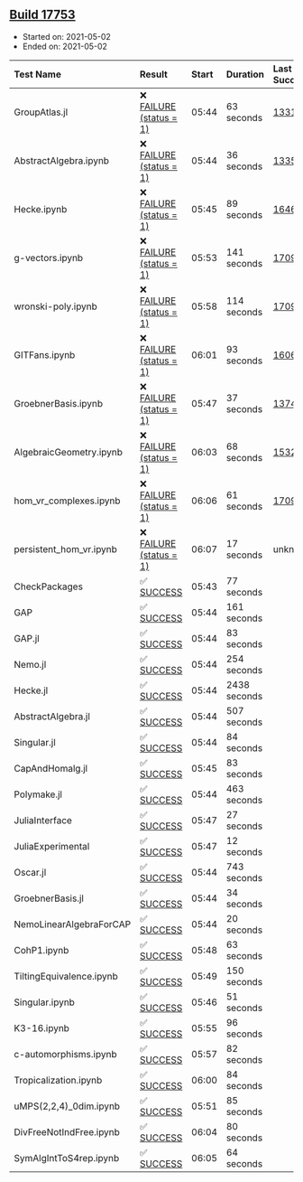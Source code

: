 ## [Build 17753](https://oscarci.mathematik.uni-kl.de/job/oscar/17753/)

* Started on: 2021-05-02
* Ended on: 2021-05-02

| Test Name    | Result | Start | Duration | Last Success | First Failure |
|:-------------|:-------|:------|:---------|:-------------|:--------------|
| GroupAtlas.jl | ❌ [FAILURE (status = 1)](https://oscarci.mathematik.uni-kl.de/job/oscar/17753/artifact/logs/build-17753/GroupAtlas.jl.log) | 05:44 | 63 seconds | [13311](https://oscarci.mathematik.uni-kl.de/job/oscar/13311/) | [13312](https://oscarci.mathematik.uni-kl.de/job/oscar/13312/) |
| AbstractAlgebra.ipynb | ❌ [FAILURE (status = 1)](https://oscarci.mathematik.uni-kl.de/job/oscar/17753/artifact/logs/build-17753/AbstractAlgebra.ipynb.log) | 05:44 | 36 seconds | [13355](https://oscarci.mathematik.uni-kl.de/job/oscar/13355/) | [13356](https://oscarci.mathematik.uni-kl.de/job/oscar/13356/) |
| Hecke.ipynb | ❌ [FAILURE (status = 1)](https://oscarci.mathematik.uni-kl.de/job/oscar/17753/artifact/logs/build-17753/Hecke.ipynb.log) | 05:45 | 89 seconds | [16463](https://oscarci.mathematik.uni-kl.de/job/oscar/16463/) | [16464](https://oscarci.mathematik.uni-kl.de/job/oscar/16464/) |
| g-vectors.ipynb | ❌ [FAILURE (status = 1)](https://oscarci.mathematik.uni-kl.de/job/oscar/17753/artifact/logs/build-17753/g-vectors.ipynb.log) | 05:53 | 141 seconds | [17099](https://oscarci.mathematik.uni-kl.de/job/oscar/17099/) | [17100](https://oscarci.mathematik.uni-kl.de/job/oscar/17100/) |
| wronski-poly.ipynb | ❌ [FAILURE (status = 1)](https://oscarci.mathematik.uni-kl.de/job/oscar/17753/artifact/logs/build-17753/wronski-poly.ipynb.log) | 05:58 | 114 seconds | [17098](https://oscarci.mathematik.uni-kl.de/job/oscar/17098/) | [17099](https://oscarci.mathematik.uni-kl.de/job/oscar/17099/) |
| GITFans.ipynb | ❌ [FAILURE (status = 1)](https://oscarci.mathematik.uni-kl.de/job/oscar/17753/artifact/logs/build-17753/GITFans.ipynb.log) | 06:01 | 93 seconds | [16068](https://oscarci.mathematik.uni-kl.de/job/oscar/16068/) | [16069](https://oscarci.mathematik.uni-kl.de/job/oscar/16069/) |
| GroebnerBasis.ipynb | ❌ [FAILURE (status = 1)](https://oscarci.mathematik.uni-kl.de/job/oscar/17753/artifact/logs/build-17753/GroebnerBasis.ipynb.log) | 05:47 | 37 seconds | [13748](https://oscarci.mathematik.uni-kl.de/job/oscar/13748/) | [13749](https://oscarci.mathematik.uni-kl.de/job/oscar/13749/) |
| AlgebraicGeometry.ipynb | ❌ [FAILURE (status = 1)](https://oscarci.mathematik.uni-kl.de/job/oscar/17753/artifact/logs/build-17753/AlgebraicGeometry.ipynb.log) | 06:03 | 68 seconds | [15322](https://oscarci.mathematik.uni-kl.de/job/oscar/15322/) | [15323](https://oscarci.mathematik.uni-kl.de/job/oscar/15323/) |
| hom_vr_complexes.ipynb | ❌ [FAILURE (status = 1)](https://oscarci.mathematik.uni-kl.de/job/oscar/17753/artifact/logs/build-17753/hom_vr_complexes.ipynb.log) | 06:06 | 61 seconds | [17099](https://oscarci.mathematik.uni-kl.de/job/oscar/17099/) | [17100](https://oscarci.mathematik.uni-kl.de/job/oscar/17100/) |
| persistent_hom_vr.ipynb | ❌ [FAILURE (status = 1)](https://oscarci.mathematik.uni-kl.de/job/oscar/17753/artifact/logs/build-17753/persistent_hom_vr.ipynb.log) | 06:07 | 17 seconds | unknown | unknown |
| CheckPackages | ✅ [SUCCESS](https://oscarci.mathematik.uni-kl.de/job/oscar/17753/artifact/logs/build-17753/CheckPackages.log) | 05:43 | 77 seconds |  |  |
| GAP | ✅ [SUCCESS](https://oscarci.mathematik.uni-kl.de/job/oscar/17753/artifact/logs/build-17753/GAP.log) | 05:44 | 161 seconds |  |  |
| GAP.jl | ✅ [SUCCESS](https://oscarci.mathematik.uni-kl.de/job/oscar/17753/artifact/logs/build-17753/GAP.jl.log) | 05:44 | 83 seconds |  |  |
| Nemo.jl | ✅ [SUCCESS](https://oscarci.mathematik.uni-kl.de/job/oscar/17753/artifact/logs/build-17753/Nemo.jl.log) | 05:44 | 254 seconds |  |  |
| Hecke.jl | ✅ [SUCCESS](https://oscarci.mathematik.uni-kl.de/job/oscar/17753/artifact/logs/build-17753/Hecke.jl.log) | 05:44 | 2438 seconds |  |  |
| AbstractAlgebra.jl | ✅ [SUCCESS](https://oscarci.mathematik.uni-kl.de/job/oscar/17753/artifact/logs/build-17753/AbstractAlgebra.jl.log) | 05:44 | 507 seconds |  |  |
| Singular.jl | ✅ [SUCCESS](https://oscarci.mathematik.uni-kl.de/job/oscar/17753/artifact/logs/build-17753/Singular.jl.log) | 05:44 | 84 seconds |  |  |
| CapAndHomalg.jl | ✅ [SUCCESS](https://oscarci.mathematik.uni-kl.de/job/oscar/17753/artifact/logs/build-17753/CapAndHomalg.jl.log) | 05:45 | 83 seconds |  |  |
| Polymake.jl | ✅ [SUCCESS](https://oscarci.mathematik.uni-kl.de/job/oscar/17753/artifact/logs/build-17753/Polymake.jl.log) | 05:44 | 463 seconds |  |  |
| JuliaInterface | ✅ [SUCCESS](https://oscarci.mathematik.uni-kl.de/job/oscar/17753/artifact/logs/build-17753/JuliaInterface.log) | 05:47 | 27 seconds |  |  |
| JuliaExperimental | ✅ [SUCCESS](https://oscarci.mathematik.uni-kl.de/job/oscar/17753/artifact/logs/build-17753/JuliaExperimental.log) | 05:47 | 12 seconds |  |  |
| Oscar.jl | ✅ [SUCCESS](https://oscarci.mathematik.uni-kl.de/job/oscar/17753/artifact/logs/build-17753/Oscar.jl.log) | 05:44 | 743 seconds |  |  |
| GroebnerBasis.jl | ✅ [SUCCESS](https://oscarci.mathematik.uni-kl.de/job/oscar/17753/artifact/logs/build-17753/GroebnerBasis.jl.log) | 05:44 | 34 seconds |  |  |
| NemoLinearAlgebraForCAP | ✅ [SUCCESS](https://oscarci.mathematik.uni-kl.de/job/oscar/17753/artifact/logs/build-17753/NemoLinearAlgebraForCAP.log) | 05:44 | 20 seconds |  |  |
| CohP1.ipynb | ✅ [SUCCESS](https://oscarci.mathematik.uni-kl.de/job/oscar/17753/artifact/logs/build-17753/CohP1.ipynb.log) | 05:48 | 63 seconds |  |  |
| TiltingEquivalence.ipynb | ✅ [SUCCESS](https://oscarci.mathematik.uni-kl.de/job/oscar/17753/artifact/logs/build-17753/TiltingEquivalence.ipynb.log) | 05:49 | 150 seconds |  |  |
| Singular.ipynb | ✅ [SUCCESS](https://oscarci.mathematik.uni-kl.de/job/oscar/17753/artifact/logs/build-17753/Singular.ipynb.log) | 05:46 | 51 seconds |  |  |
| K3-16.ipynb | ✅ [SUCCESS](https://oscarci.mathematik.uni-kl.de/job/oscar/17753/artifact/logs/build-17753/K3-16.ipynb.log) | 05:55 | 96 seconds |  |  |
| c-automorphisms.ipynb | ✅ [SUCCESS](https://oscarci.mathematik.uni-kl.de/job/oscar/17753/artifact/logs/build-17753/c-automorphisms.ipynb.log) | 05:57 | 82 seconds |  |  |
| Tropicalization.ipynb | ✅ [SUCCESS](https://oscarci.mathematik.uni-kl.de/job/oscar/17753/artifact/logs/build-17753/Tropicalization.ipynb.log) | 06:00 | 84 seconds |  |  |
| uMPS(2,2,4)_0dim.ipynb | ✅ [SUCCESS](https://oscarci.mathematik.uni-kl.de/job/oscar/17753/artifact/logs/build-17753/uMPS-2-2-4-_0dim.ipynb.log) | 05:51 | 85 seconds |  |  |
| DivFreeNotIndFree.ipynb | ✅ [SUCCESS](https://oscarci.mathematik.uni-kl.de/job/oscar/17753/artifact/logs/build-17753/DivFreeNotIndFree.ipynb.log) | 06:04 | 80 seconds |  |  |
| SymAlgIntToS4rep.ipynb | ✅ [SUCCESS](https://oscarci.mathematik.uni-kl.de/job/oscar/17753/artifact/logs/build-17753/SymAlgIntToS4rep.ipynb.log) | 06:05 | 64 seconds |  |  |
